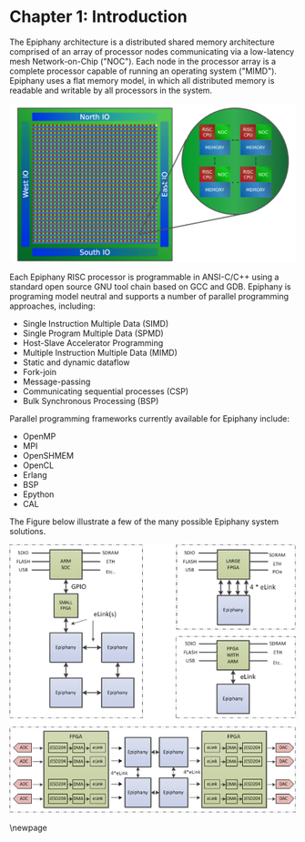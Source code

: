 Chapter 1: Introduction
=========================================================================

The Epiphany architecture is a distributed shared memory architecture comprised of an array of processor nodes communicating via a low-latency mesh Network-on-Chip ("NOC"). Each node in the processor array is a complete processor capable of running an operating system ("MIMD"). Epiphany uses a flat memory model, in which all distributed memory is readable and writable by all processors in the system. 

![Epiphany Overview](../figures/epiphany.png)

Each Epiphany RISC processor is programmable in ANSI-C/C++ using a standard open source GNU tool chain based on GCC and GDB. Epiphany is programing model neutral and supports a number of parallel programming approaches, including:

* Single Instruction Multiple Data (SIMD)
* Single Program Multiple Data (SPMD)
* Host-Slave Accelerator Programming
* Multiple Instruction Multiple Data (MIMD)
* Static and dynamic dataflow
* Fork-join
* Message-passing
* Communicating sequential processes (CSP)
* Bulk Synchronous Processing (BSP)

Parallel programming frameworks currently available for Epiphany include:

* OpenMP
* MPI
* OpenSHMEM
* OpenCL
* Erlang
* BSP
* Epython
* CAL

The Figure below illustrate a few of the many possible Epiphany system solutions.

![Epiphany Systems](../figures/epiphany_systems.png)

\newpage


